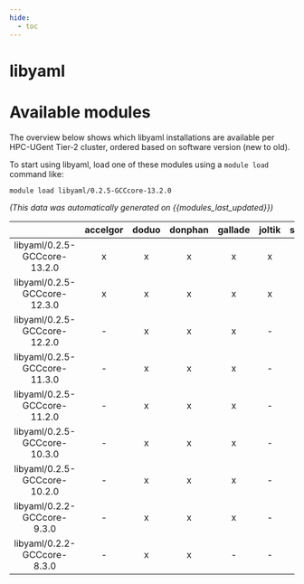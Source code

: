 ```yaml
---
hide:
  - toc
---
```


libyaml
=======

# Available modules


The overview below shows which libyaml installations are available per HPC-UGent Tier-2 cluster, ordered based on software version (new to old).

To start using libyaml, load one of these modules using a `module load` command like:

```shell
module load libyaml/0.2.5-GCCcore-13.2.0
```

*(This data was automatically generated on {{modules_last_updated}})*  

| |accelgor|doduo|donphan|gallade|joltik|shinx|skitty|
| :---: | :---: | :---: | :---: | :---: | :---: | :---: | :---: |
|libyaml/0.2.5-GCCcore-13.2.0|x|x|x|x|x|x|x|
|libyaml/0.2.5-GCCcore-12.3.0|x|x|x|x|x|x|x|
|libyaml/0.2.5-GCCcore-12.2.0|-|x|x|x|-|x|-|
|libyaml/0.2.5-GCCcore-11.3.0|-|x|x|x|-|x|-|
|libyaml/0.2.5-GCCcore-11.2.0|-|x|x|x|-|-|-|
|libyaml/0.2.5-GCCcore-10.3.0|-|x|x|x|-|-|-|
|libyaml/0.2.5-GCCcore-10.2.0|-|x|x|x|-|-|-|
|libyaml/0.2.2-GCCcore-9.3.0|-|x|x|x|-|-|-|
|libyaml/0.2.2-GCCcore-8.3.0|-|x|x|-|-|-|-|
